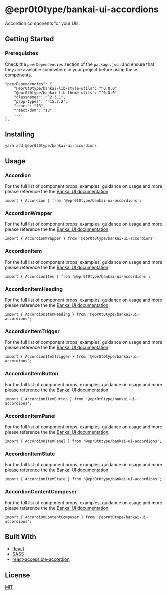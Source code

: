 # @epr0t0type/bankai-ui-accordions
Accordion components for your UIs.

## Getting Started

### Prerequisites
Check the `peerDependencies` section of the `package.json` and ensure that they are available somewhere in your project before using these components.

```
"peerDependencies": {
    "@epr0t0type/bankai-lib-style-utils": "^0.0.0",
    "@epr0t0type/bankai-lib-theme-utils": "^0.0.0",
    "classnames": "^2.3.1",
    "prop-types": "^15.7.2",
    "react": "18",
    "react-dom": "18",
    ...
},
```

## Installing
```
yarn add @epr0t0type/bankai-ui-accordions
```

## Usage

### Accordion
For the full list of component props, examples, guidance on usage and more please reference the the [Bankai UI documentation](https://bankai-ui.com/?path=/docs/components-accordions--accordion-story).

```
import { Accordion } from '@epr0t0type/bankai-ui-accordions';
```

### AccordionWrapper
For the full list of component props, examples, guidance on usage and more please reference the the [Bankai UI documentation](https://bankai-ui.com/?path=/docs/components-accordions--accordion-story).

```
import { AccordionWrapper } from '@epr0t0type/bankai-ui-accordions';
```

### AccordionItem
For the full list of component props, examples, guidance on usage and more please reference the the [Bankai UI documentation](https://bankai-ui.com/?path=/docs/components-accordions--accordion-story).

```
import { AccordionItem } from '@epr0t0type/bankai-ui-accordions';
```

### AccordionItemHeading
For the full list of component props, examples, guidance on usage and more please reference the the [Bankai UI documentation](https://bankai-ui.com/?path=/docs/components-accordions--accordion-story).

```
import { AccordionItemHeading } from '@epr0t0type/bankai-ui-accordions';
```

### AccordionItemTrigger
For the full list of component props, examples, guidance on usage and more please reference the the [Bankai UI documentation](https://bankai-ui.com/?path=/docs/components-accordions--accordion-story).

```
import { AccordionItemTrigger } from '@epr0t0type/bankai-ui-accordions';
```

### AccordionItemButton
For the full list of component props, examples, guidance on usage and more please reference the the [Bankai UI documentation](https://bankai-ui.com/?path=/docs/components-accordions--accordion-story).

```
import { AccordionItemButton } from '@epr0t0type/bankai-ui-accordions';
```

### AccordionItemPanel
For the full list of component props, examples, guidance on usage and more please reference the the [Bankai UI documentation](https://bankai-ui.com/?path=/docs/components-accordions--accordion-story).

```
import { AccordionItemPanel } from '@epr0t0type/bankai-ui-accordions';
```

### AccordionItemState
For the full list of component props, examples, guidance on usage and more please reference the the [Bankai UI documentation](https://bankai-ui.com/?path=/docs/components-accordions--accordion-story).

```
import { AccordionItemState } from '@epr0t0type/bankai-ui-accordions';
```

### AccordionContentComposer
For the full list of component props, examples, guidance on usage and more please reference the the [Bankai UI documentation](https://bankai-ui.com/?path=/docs/components-accordions--accordion-story).

```
import { AccordionContentComposer } from '@epr0t0type/bankai-ui-accordions';
```

## Built With
* [React](https://github.com/facebook/react)
* [SASS](https://github.com/sass/sass)
* [react-accessible-accordion](https://github.com/springload/react-accessible-accordion)

## License
[MIT](../../../LICENSE)
